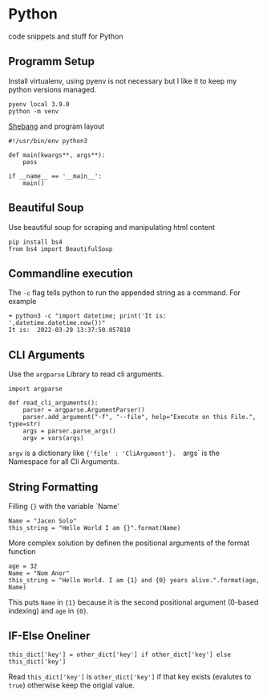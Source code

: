 # Python
code snippets and stuff for Python
## Programm Setup
Install virtualenv, using pyenv is not necessary but I like it to keep my python versions managed.
```
pyenv local 3.9.0
python -m venv
```
[Shebang](https://stackoverflow.com/questions/6908143/should-i-put-shebang-in-python-scripts-and-what-form-should-it-take) and program layout
```
#!/usr/bin/env python3

def main(kwargs**, args**):
    pass

if __name__ == '__main__':
    main()
```

## Beautiful Soup
Use beautiful soup for scraping and manipulating html content
```
pip install bs4
from bs4 import BeautifulSoup
```
## Commandline execution
The `-c` flag tells python to run the appended string as a command.
For example 
```
➜ python3 -c "import datetime; print('It is: ',datetime.datetime.now())"
It is:  2022-03-29 13:37:50.057810
```
## CLI Arguments
Use the `argparse` Library to read cli arguments.
```
import argparse

def read_cli_arguments():
    parser = argparse.ArgumentParser()
    parser.add_argument("-f", "--file", help="Execute on this File.", type=str)
    args = parser.parse_args()
    argv = vars(args)
```

`argv` is a dictionary like `{'file' : 'CliArgument'}. 
`args` is the Namespace for all Cli Arguments.

## String Formatting
Filling `{}` with the variable `Name'
```
Name = "Jacen Solo"
this_string = "Hello World I am {}".format(Name)
```
More complex solution by definen the positional arguments of the format function
```
age = 32
Name = "Nom Anor"
this_string = "Hello World. I am {1} and {0} years alive.".format(age, Name)
```
This puts `Name` in `{1}` because it is the second positional argument 
(0-based indexing) and `age` in `{0}`.

## IF-Else Oneliner

```
this_dict['key'] = other_dict['key'] if other_dict['key'] else this_dict['key']
```
Read `this_dict['key']` is `other_dict['key']` if that key exists (evalutes to `true`)
otherwise keep the origial value.
